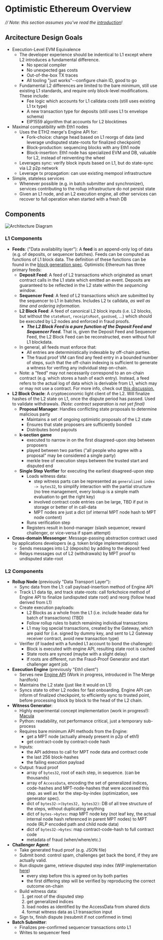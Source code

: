 # Optimistic Ethereum Overview
*// Note: this section assumes you've read the [introduction](./introduction.md)!*
## Arcitecture Design Goals

- Execution-Level EVM Equivalence
  - The developer experience should be indentical to L1 except where L2 introduces a fundamental difference.
    - No special compiler
    - No unexpected gas costs
    - Out-of-the-box TX traces
    - All tooling "just works"--configure chain ID, good to go
  - Fundamental L2 differences are limited to the bare minimum, still use existing L1 standards, and require only block-level modifications. These include:
    - Fee logic which accounts for L1 calldata costs (still uses existing L1 tx type)
    - A new transaction type for deposits (still uses L1 tx envelope schema)
    - EIP1559 algorithm that accounts for L2 blocktimes
- Maximal compatibility with Eth1 nodes
  - Uses the ETH2 merge's Engine API for:
    - Fork-choice: change head based on L1 reorgs of data (and leverage undisputed state-roots for finalized checkpoint)
    - Block-production: sequencing blocks with any Eth1 node
    - Block-insertion: Eth1 node has specialized EVM and DB, valuable for L2, instead of reinventing the wheel
  - Leverages sync: verify block inputs based on L1, but do state-sync via L2 p2p network
  - Leverage tx propagation: can use existing mempool infrastructure
- Simple, stateless services
  - Whenever possible (e.g. in batch submitter and synchronizer), services contributing to the rollup infrastructure do not persist state
  - Given an L1 node, and an L2 execution engine, all other services can recover to full operation when started with a fresh DB

## Components

![Architecture Diagram](./assets/architecture.svg)

### L1 Components
- **Feeds**: ("Data availability layer"): A **feed** is an append-only log of data (e.g. of deposits, or sequencer batches). Feeds can be computed as functions of L1 block data. The definition of these functions can be found in the [block generation spec][block-gen]. Optimistic Ethereum has three primary feeds:
  - **Deposit Feed**: A feed of L2 transactions which originated as smart contract calls in the L1 state which emitted an event. Deposits are guaranteed to be reflected in the L2 state within the *sequencing window*.
  - **Sequencer Feed**: A feed of L2 transactions which are submitted by the sequencer to L1 in batches. Includes L2 tx calldata, *as well as time and ordering information.*
  - **L2 Block Feed**: A feed of canonical L2 block inputs (i.e. L2 blocks, but without the `stateRoot`, `receiptsRoot`, `gasUsed`, ...) which should be executed by L2 nodes and enforced in fraud proofs.
    - ***The L2 Block Feed is a pure function of the Deposit Feed and Sequencer Feed.*** That is, given the Deposit Feed and Sequencer Feed, the L2 Block Feed can be reconstructed, even without full L1 blockdata.
  - In general, all feeds must enforce that:
    - All entries are deterministically indexable by off-chain parties.
    - The fraud proof VM can find any feed entry in a bounded number of steps, such that the off-chain indexing is sufficient to generate a witness for verifing any individual step on-chain.
  - Note: a "feed" may not necessarily correspond to an on-chain contract (e.g. which stores a hash of each entry). Instead, a feed refers to the actual log of data which is derivable from L1, which may or may not use a contract. For more info, check out [this discussion.](https://github.com/ethereum-optimism/optimistic-specs/issues/14)
- **L2 Block Oracle**: A cryptoeconomic light client of the L2. Will finalize hashes of the L2 state on L1, once the dispute period has passed. Used to validate withdrawals. *(Note: contract separation is not yet final)*
  - **Proposal Manager**: Handles conflicting state proposals to determine malicious party
    - Maintains a set of ongoing optimistic proposals of the L2 state
    - Ensures that state proposers are sufficiently bonded
    - Distributes bond payouts
  - **k-section game**
    - executed to narrow in on the first disagreed-upon step between proposers
    - played between two parties ("all people who agree with a proposal" may be considered a single party)
    - merkle tree of execution steps between the trusted start and disputed end
  - **Single Step Verifier** for executing the earliest disagreed-upon step
    - Loads witness data:
      - step witness parts can be represented as `generalized index -> bytes32`,
        to simplify interaction with the partial structure (no tree management, every lookup is a simple math evaluation to get the right key)
      - involved contract code entries can be large, TBD if put in storage or better of in call-data
      - MPT nodes are just a dict (of internal MPT node hash to MPT node content)
    - Runs verification step
    - Registers result in bond-manager (slash sequencer, reward challenger, or vice-versa if spam attempt)
- **Cross-domain Messenger**: Message-passing abstraction contract used by applications developers (e.g. token bridge implementations)
    - Sends messages into L2 (deposits) by adding to the deposit feed
    - Relays messages out of L2 (withdrawals) by MPT proof to undisputed state-root

### L2 Components

- **Rollup Node** (previously "Data Transport Layer"):
  - Sync data from the L1: call payload-insertion method of Engine API
  - Track L1 data tip, and track state-roots: call forkchoice method of Engine API to finalize (undisputed state root) and reorg (follow head derived from L1)
  - Create execution payloads:
    - L2 Blocks as a whole from the L1 (i.e. include header data for batch of transactions) (TBD)
    - Follow rollup rules to batch remaining individual transactions
    - L1 may log special transactions, created by the Gateway,
      which are paid for (i.e. signed by dummy key, and sent to L2 Gateway receiver contract, avoid new transaction type)
  - Verifier (if loaded with a funded L1 account to bond the challenge):
    - Block is executed with engine API, resulting state root is cached
    - State roots are synced (maybe with a slight delay)
    - If roots are different, run the Fraud-Proof Generator and start challenger agent job
- **Execution Engine** (previously "Eth1 client")
  - Serves new [Engine API](https://hackmd.io/@n0ble/consensus_api_design_space) (Work in progress, introduced in The Merge hardfork)
  - Maintains the L2 state (just like it would on L1)
  - Syncs state to other L2 nodes for fast onboarding. Engine API can inform of finalized checkpoint,
    to efficiently sync to trusted point, before processing block by block to the head of the L2 chain.
- **Witness Generator**:
  - Highly experimental concept implementation (work in progress!): [Macula](https://github.com/protolambda/macula)
  - Python: readability, not performance critical, just a temporary sub-process
  - Requires bare minimum API methods from the Engine:
    - get a MPT node (actually already present in p2p of eth1)
    - get contract-code by contract-code hash
  - Inputs:
    - the API address to call for MPT node data and contract code
    - the last 256 block-hashes
    - the failing execution payload
  - Output: fraud proof
    - array of `bytes32`, root of each step, in sequence. (can be thousands)
    - array of `AccessData`, encoding the set of generalized indices, code-hashes and MPT-node-hashes that were accessed this step.
      as well as for the step-by-index (optimization, see generator spec).
    - dict of `bytes32->(bytes32, bytes32)`: DB of all tree structure of the steps, without duplicating anything
    - dict of `bytes->bytes`: map MPT node key (not leaf key, the actual internal node hash referenced in parent MPT nodes) to MPT node (RLP encoded path and child node data)
    - dict of `bytes32->bytes`: map contract-code-hash to full contract code
    - metadata of fraud (when/where/etc.)
- **Challenger Agent**:
  - Take generated fraud proof (e.g. JSON file)
  - Submit bond: control spam, challenges get back the bond, if they are actually valid.
  - Run dispute game, retrieve disputed step index (WIP implementation [here](https://github.com/statechannels/dispute-game))
    - every step before this is agreed on by both parties
    - the first differing step will be verified by reproducing the correct outcome on-chain
  - Build witness data:
     1. get root of the disputed step
     2. get generalized indices
     3. load nodes as identified by the AccessData from shared dicts
     4. format witness data as L1 transaction input
  - Sign tx, finish dispute (resubmit if not confirmed in time)
- **Batch Submitter**:
  - Finalizes pre-confirmed sequencer transactions onto L1
  - Writes to sequencer feed

[block-gen]: ./components/rollup_node/block_gen.md